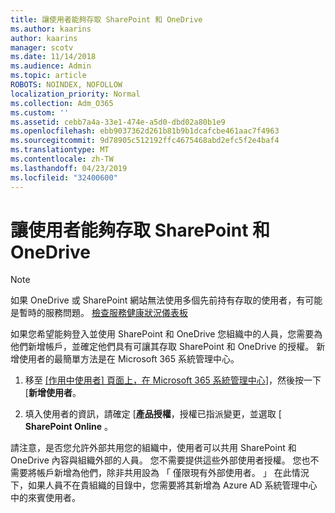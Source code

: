 ```yaml
---
title: 讓使用者能夠存取 SharePoint 和 OneDrive
ms.author: kaarins
author: kaarins
manager: scotv
ms.date: 11/14/2018
ms.audience: Admin
ms.topic: article
ROBOTS: NOINDEX, NOFOLLOW
localization_priority: Normal
ms.collection: Adm_O365
ms.custom: ''
ms.assetid: cebb7a4a-33e1-474e-a5d0-dbd02a80b1e9
ms.openlocfilehash: ebb9037362d261b81b9b1dcafcbe461aac7f4963
ms.sourcegitcommit: 9d78905c512192ffc4675468abd2efc5f2e4baf4
ms.translationtype: MT
ms.contentlocale: zh-TW
ms.lasthandoff: 04/23/2019
ms.locfileid: "32400600"
---
```

# <a name="give-users-access-to-sharepoint-and-onedrive"></a>讓使用者能夠存取 SharePoint 和 OneDrive

> [!NOTE]
> 如果 OneDrive 或 SharePoint 網站無法使用多個先前持有存取的使用者，有可能是暫時的服務問題。 [檢查服務健康狀況儀表板](https://portal.office.com/adminportal/home#/servicehealth)
  
如果您希望能夠登入並使用 SharePoint 和 OneDrive 您組織中的人員，您需要為他們新增帳戶，並確定他們具有可讓其存取 SharePoint 和 OneDrive 的授權。 新增使用者的最簡單方法是在 Microsoft 365 系統管理中心。
  
1. 移至 [[作用中使用者] 頁面上，在 Microsoft 365 系統管理中心](https://portal.office.com/adminportal/home#/users)]，然後按一下 [**新增使用者**。
    
2. 填入使用者的資訊，請確定 [**產品授權**，授權已指派變更，並選取 [ **SharePoint Online** 。 
    
請注意，是否您允許外部共用您的組織中，使用者可以共用 SharePoint 和 OneDrive 內容與組織外部的人員。 您不需要提供這些外部使用者授權。 您也不需要將帳戶新增為他們，除非共用設為 「 僅限現有外部使用者。 」 在此情況下，如果人員不在貴組織的目錄中，您需要將其新增為 Azure AD 系統管理中心中的來賓使用者。
  

